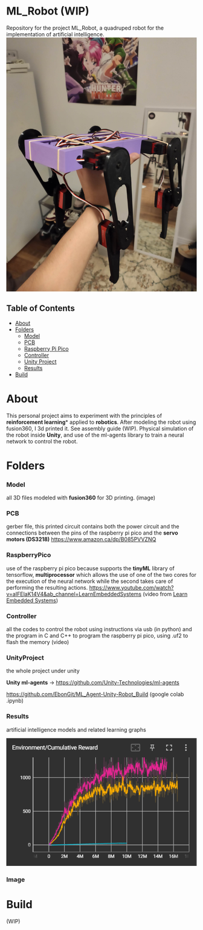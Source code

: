 # ML_Robot (WIP)
Repository for the project ML_Robot, a quadruped robot for the implementation of artificial intelligence.
![alt text](https://github.com/EbonGit/ML_Robot/blob/main/Image/readme.jpg)

## Table of Contents

+ [About](#About)
+ [Folders](#Folders)
  + [Model](###Model)
  + [PCB](###PCB)
  + [Raspberry Pi Pico](###RaspberryPico)
  + [Controller](###Controller)
  + [Unity Project](###UnityProject)
  + [Results](###Results)
+ [Build](#Build)

# About
This personal project aims to experiment with the principles of **reinforcement learning*** applied to **robotics**. After modeling the robot using fusion360, I 3d printed it. See assembly guide (WIP). Physical simulation of the robot inside **Unity**, and use of the ml-agents library to train a neural network to control the robot.

# Folders

### Model
all 3D files modeled with **fusion360** for 3D printing.
(image)

### PCB
gerber file, this printed circuit contains both the power circuit and the connections between the pins of the raspberry pi pico and the **servo motors (DS3218)** https://www.amazon.ca/dp/B085PVVZNQ


### RaspberryPico
use of the raspberry pi pico because supports the **tinyML** library of tensorflow, **multiprocessor** which allows the use of one of the two cores for the execution of the neural network while the second takes care of performing the resulting actions.
https://www.youtube.com/watch?v=aIFElaK14V4&ab_channel=LearnEmbeddedSystems (video from [Learn Embedded Systems](https://www.youtube.com/@LearnEmbeddedSystems))

### Controller
all the codes to control the robot using instructions via usb (in python) and the program in C and C++ to program the raspberry pi pico, using .uf2 to flash the memory
(video)

### UnityProject
the whole project under unity

**Unity ml-agents** -> https://github.com/Unity-Technologies/ml-agents

https://github.com/EbonGit/ML_Agent-Unity-Robot_Build (google colab .ipynb)

### Results
artificial intelligence models and related learning graphs

![Screenshot](https://github.com/EbonGit/ML_Robot/blob/main/Image/Results.PNG)

### Image


# Build
(WIP)





